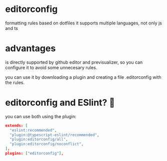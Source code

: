 # editorconfig
formatting rules based on dotfiles
it supports multiple languages, not only js and ts

# advantages
is directly supported by github editor and previsualizer, so you can configure it to avoid some unnecesary rules.

you can use it by downloading a plugin and creating a file .editorconfig with the rules.

# editorconfig and ESlint? 👀
you can use both using the plugin:
```json
extends: [
  "eslint:recommended",
  "plugin:@typescript-eslint/recommended",
  "plugin:editorconfig/all",
  "plugin:editorconfig/noconflict",
],
plugins: ["editorconfig"],
```
